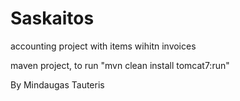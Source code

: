 # Saskaitos

accounting project with items wihitn invoices

maven project, to run "mvn clean install tomcat7:run"

By Mindaugas Tauteris
